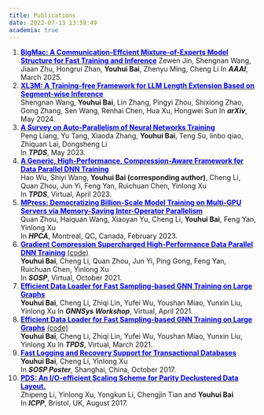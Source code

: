```yaml
---
title: Publications
date: 2022-07-13 13:59:49
academia: true
---
```



1. [<u><font color=Blue>**BigMac: A Communication-Effcient Mixture-of-Experts Model Structure for Fast Training and Inference**</font></u>](https://arxiv.org/abs/2405.17755)
   Zewen Jin, Shengnan Wang, Jiaan Zhu, Hongrui Zhan, **Youhui Bai**, Zhenyu Ming, Cheng Li
    In ***AAAI***, March 2025.
2. [<u><font color=Blue>**XL3M: A Training-free Framework for LLM Length Extension Based on Segment-wise Inference**</font></u>](https://arxiv.org/abs/2405.17755)  
    Shengnan Wang, **Youhui Bai**, Lin Zhang, Pingyi Zhou, Shixiong Zhao, Gong Zhang, Sen Wang, Renhai Chen, Hua Xu, Hongwei Sun 
    In ***arXiv***, May 2024.
3. [<u><font color=Blue>**A Survey on Auto-Parallelism of Neural Networks Training**</font></u>](https://www.techrxiv.org/articles/preprint/A_Survey_on_Auto-Parallelism_of_Neural_Networks_Training/19522414)  
    Peng Liang, Yu Tang, Xiaoda Zhang, **Youhui Bai**, Teng Su, linbo qiao, Zhiquan Lai, Dongsheng Li  
    In ***TPDS***, May 2023.
4. [<u><font color=Blue>**A Generic, High-Performance, Compression-Aware Framework for Data Parallel DNN Training**</font></u>](https://youhuibai.github.io/publications)  
    Hao Wu, Shiyi Wang, **Youhui Bai (corresponding author)**, Cheng Li, Quan Zhou, Jun Yi, Feng Yan, Ruichuan Chen, Yinlong Xu  
    In ***TPDS***, Virtual, April 2023.
5. [<u><font color=Blue>**MPress: Democratizing Billion-Scale Model Training on Multi-GPU Servers via Memory-Saving Inter-Operator Parallelism**</font></u>](https://hpca-conf.org/2023/)  
    Quan Zhou, Haiquan Wang, Xiaoyan Yu, Cheng Li, **Youhui Bai**, Feng Yan, Yinlong Xu  
    In ***HPCA***, Montreal, QC, Canada, February 2023.
6. [<u><font color=Blue>**Gradient Compression Supercharged High-Performance Data Parallel DNN Training**</font></u>](https://dl.acm.org/doi/10.1145/3477132.3483553) [(code)](https://gitlab.com/hipress)  
    **Youhui Bai**, Cheng Li, Quan Zhou, Jun Yi, Ping Gong, Feng Yan, Ruichuan Chen, Yinlong Xu  
    In ***SOSP***, Virtual, October 2021.
7. [<u><font color=Blue>**Efficient Data Loader for Fast Sampling-based GNN Training on Large Graphs**</font></u>](https://gnnsys.github.io/papers/GNNSys21_paper_8.pdf)   
    **Youhui Bai**, Cheng Li, Zhiqi Lin, Yufei Wu, Youshan Miao, Yunxin Liu, Yinlong Xu 
    In ***GNNSys Workshop***, Virtual, April 2021.
8. [<u><font color=Blue>**Efficient Data Loader for Fast Sampling-based GNN Training on Large Graphs**</font></u>](https://ieeexplore.ieee.org/document/9376972) [(code)](https://gitlab.com/adsl_ustc/open_source_projects/pagraph/-/tree/master)  
    **Youhui Bai**, Cheng Li, Zhiqi Lin, Yufei Wu, Youshan Miao, Yunxin Liu, Yinlong Xu 
    In ***TPDS***, Virtual, March 2021.
9.  [<u><font color=Blue>**Fast Logging and Recovery Support for Transactional Databases**</font></u>](https://github.com/YouhuiBai/youhuibai.github.io/blob/home_page/publications/attaches/Poster-SOSP17.pdf)   
    **Youhui Bai**, Cheng Li, Yinlong Xu  
    In ***SOSP Poster***, Shanghai, China, October 2017.
10. [<u><font color=Blue>**PDS: An I/O-efficient Scaling Scheme for Parity Declustered Data Layout.**</font></u>](https://ieeexplore.ieee.org/document/8025314)   
    Zhipeng Li, Yinlong Xu, Yongkun Li, Chengjin Tian and **Youhui Bai**  
    In ***ICPP***, Bristol, UK, August 2017.